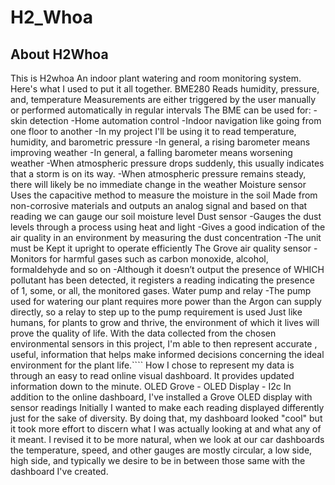 # H2_Whoa
## About H2Whoa
This is H2whoa
An indoor plant watering and room monitoring system.
Here's what I used to put it all together.
BME280
Reads humidity, pressure, and, temperature
Measurements are either triggered by the user manually or performed automatically in regular intervals
The BME can be used for:
-skin detection
-Home automation control
-Indoor navigation like going from one floor to another
-In my project I'll be using it to read temperature, humidity, and barometric pressure
-In general, a rising barometer means improving weather
-In general, a falling barometer means worsening weather
-When atmospheric pressure drops suddenly, this usually indicates that a storm is on its way.
-When atmospheric pressure remains steady, there will likely be no immediate change in the weather
Moisture sensor
Uses the capacitive method to measure the moisture in the soil
Made from non-corrosive materials and outputs an analog signal and based on that reading we can gauge our soil moisture level
Dust sensor
-Gauges the dust levels through a process using heat and light
-Gives a good indication of the air quality in an environment by measuring the dust concentration
-The unit must be Kept it upright to operate efficiently
The Grove air quality sensor
-Monitors for harmful gases such as carbon monoxide, alcohol, formaldehyde and so on
-Although it doesn’t output the presence of WHICH pollutant has been detected, it registers a reading indicating the presence of 1, some, or all, the monitored gases.
Water pump and relay
-The pump used for watering our plant requires more power than the Argon can supply directly, so a relay to step up to the pump requirement is used
Just like humans, for plants to grow and thrive, the environment of which it lives will prove the quality of life.
With the data collected from the chosen environmental sensors in this project, I'm able to then represent accurate , useful, information that helps make informed decisions concerning the ideal environment for the plant life.````
How I chose to represent my data is through an easy to read online visual dashboard. It provides updated information down to the minute.
OLED
Grove - OLED Display - I2c
In addition to the online dashboard, I've installed a Grove OLED display with sensor readings
Initially I wanted to make each reading displayed differently just for the sake of diversity. By doing that, my dashboard looked "cool" but it took more effort to discern what I was actually looking at and what any of it meant. I revised it to be more natural, when we look at our car dashboards the temperature, speed, and other gauges are mostly circular, a low side, high side, and typically we desire to be in between those same with the dashboard I've created.
